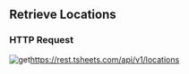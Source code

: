 ## Retrieve Locations

### HTTP Request

<img src="../../images/get.png" alt="get"/><api>https://rest.tsheets.com/api/v1/locations</api>

